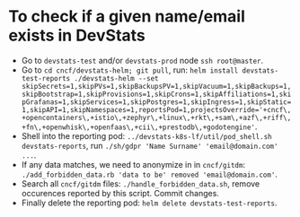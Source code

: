 # To check if a given name/email exists in DevStats

- Go to `devstats-test` and/or `devstats-prod` node `ssh root@master`.
- Go to `cd cncf/devstats-helm; git pull`, run: `helm install devstats-test-reports ./devstats-helm --set skipSecrets=1,skipPVs=1,skipBackupsPV=1,skipVacuum=1,skipBackups=1,skipBootstrap=1,skipProvisions=1,skipCrons=1,skipAffiliations=1,skipGrafanas=1,skipServices=1,skipPostgres=1,skipIngress=1,skipStatic=1,skipAPI=1,skipNamespaces=1,reportsPod=1,projectsOverride='+cncf\,+opencontainers\,+istio\,+zephyr\,+linux\,+rkt\,+sam\,+azf\,+riff\,+fn\,+openwhisk\,+openfaas\,+cii\,+prestodb\,+godotengine'`.
- Shell into the reporting pod: `../devstats-k8s-lf/util/pod_shell.sh devstats-reports`, run `./sh/gdpr 'Name Surname' 'email@domain.com' ...`.
- If any data matches, we need to anonymize in in `cncf/gitdm`: `./add_forbidden_data.rb 'data to be' removed 'email@domain.com'`.
- Search all `cncf/gitdm` files: `./handle_forbidden_data.sh`, remove occurences reported by this script. Commit changes.
- Finally delete the reporting pod: `helm delete devstats-test-reports`.
